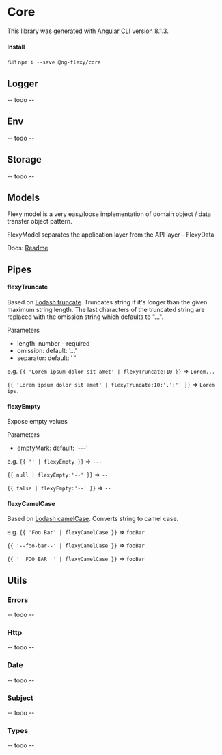 # Core

This library was generated with [Angular CLI](https://github.com/angular/angular-cli) version 8.1.3.

#### Install

run `npm i --save @ng-flexy/core`

## Logger

-- todo --

## Env

-- todo --

## Storage

-- todo --

## Models

Flexy model is a very easy/loose implementation of domain object / data transfer object pattern.

FlexyModel separates the application layer from the API layer - FlexyData

Docs: <a href="./src/lib/models/README.md">Readme</a>

## Pipes

#### flexyTruncate

Based on <a href="https://lodash.com/docs/4.17.15#truncate" target="_blank">Lodash truncate</a>. Truncates string if it's longer than the given maximum string length. The last characters of the truncated string are replaced with the omission string which defaults to "...".

Parameters

- length: number - required
- omission: default: '...'
- separator: default: ' '

e.g.
`{{ 'Lorem ipsum dolor sit amet' | flexyTruncate:10 }}` => `Lorem...`

`{{ 'Lorem ipsum dolor sit amet' | flexyTruncate:10:'.':'' }}` => `Lorem ips.`

#### flexyEmpty

Expose empty values

Parameters

- emptyMark: default: '---'

e.g.
`{{ '' | flexyEmpty }}` => `---`

`{{ null | flexyEmpty:'--' }}` => `--`

`{{ false | flexyEmpty:'--' }}` => `--`

#### flexyCamelCase

Based on <a href="https://lodash.com/docs/4.17.15#camelCase" target="_blank">Lodash camelCase</a>. Converts string to camel case.

e.g.
`{{ 'Foo Bar' | flexyCamelCase }}` => `fooBar`

`{{ '--foo-bar--' | flexyCamelCase }}` => `fooBar`

`{{ '__FOO_BAR__' | flexyCamelCase }}` => `fooBar`

## Utils

### Errors

-- todo --

### Http

-- todo --

### Date

-- todo --

### Subject

-- todo --

### Types

-- todo --
